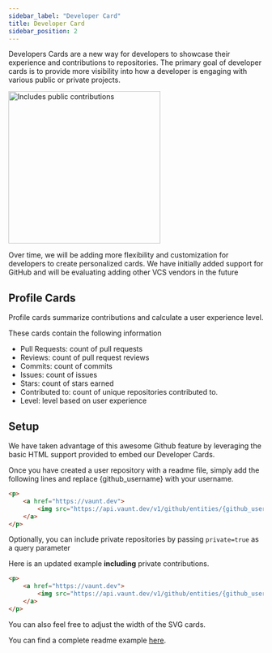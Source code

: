 ```yaml
---
sidebar_label: "Developer Card"
title: Developer Card
sidebar_position: 2
---
```

Developers Cards are a new way for developers to showcase their experience and contributions to repositories. The primary goal of developer cards is to provide more visibility into how a developer is engaging with various public or private projects.

<p>    
<a href="https://community.vaunt.dev/board/simonmazzaroth">
        <img src="https://api.vaunt.dev/v1/github/entities/simonmazzaroth/contributions?format=svg" width="300" title="Includes public contributions"/>
    </a>
</p>

Over time, we will be adding more flexibility and customization for developers to create personalized cards. We have initially added support for GitHub and will be evaluating adding other VCS vendors in the future

## Profile Cards 

Profile cards summarize contributions and calculate a user experience level. 

These cards contain the following information 
- Pull Requests: count of pull requests 
- Reviews: count of pull request reviews  
- Commits: count of commits 
- Issues: count of issues 
- Stars: count of stars earned 
- Contributed to: count of unique repositories contributed to. 
- Level: level based on user experience

## Setup

We have taken advantage of this awesome Github feature by leveraging the basic HTML support provided to embed our Developer Cards.

Once you have created a user repository with a readme file, simply add the following lines and replace \{github_username\} with your username.

```html
<p>
    <a href="https://vaunt.dev">
        <img src="https://api.vaunt.dev/v1/github/entities/{github_username}/contributions?format=svg" width="350" title="Includes public contributions"/>
    </a>
</p>
```

Optionally, you can include private repositories by passing `private=true` as a query parameter

Here is an updated example **including** private contributions.

```html
<p>
    <a href="https://vaunt.dev">
        <img src="https://api.vaunt.dev/v1/github/entities/{github_username}/contributions?format=svg&private=true" width="350" title="Includes public and private contributions" />
    </a>
</p>
```

You can also feel free to adjust the width of the SVG cards.

You can find a complete readme example [here](https://github.com/simonmazzaroth/simonmazzaroth/blob/main/README.md).
